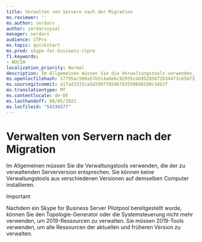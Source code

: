 ```yaml
---
title: Verwalten von Servern nach der Migration
ms.reviewer: ''
ms.author: serdars
author: serdarsoysal
manager: serdars
audience: ITPro
ms.topic: quickstart
ms.prod: skype-for-business-itpro
f1.keywords:
- NOCSH
localization_priority: Normal
description: Im Allgemeinen müssen Sie die Verwaltungstools verwenden, die der zu verwaltenden Serverversion entsprechen.
ms.openlocfilehash: 57795ac509a57b514adebc92935cddd5285672b34473c65bf3168825438ba5be
ms.sourcegitcommit: a17ad3332ca5d2997f85db7835500d8190c34b2f
ms.translationtype: MT
ms.contentlocale: de-DE
ms.lasthandoff: 08/05/2021
ms.locfileid: "54334577"
---
```

# <a name="administering-servers-after-migration"></a>Verwalten von Servern nach der Migration

Im Allgemeinen müssen Sie die Verwaltungstools verwenden, die der zu verwaltenden Serverversion entsprechen. Sie können keine Verwaltungstools aus verschiedenen Versionen auf demselben Computer installieren.
  
> [!IMPORTANT]
> Nachdem ein Skype for Business Server Pilotpool bereitgestellt wurde, können Sie den Topologie-Generator oder die Systemsteuerung nicht mehr verwenden, um 2019-Ressourcen zu verwalten. Sie müssen 2019-Tools verwenden, um alle Ressourcen der aktuellen und früheren Version zu verwalten. 
  
